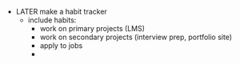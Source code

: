 - LATER make a habit tracker
	- include habits:
		- work on primary projects (LMS)
		- work on secondary projects (interview prep, portfolio site)
		- apply to jobs
		-